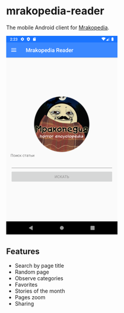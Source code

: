 # mrakopedia-reader
The mobile Android client for [Mrakopedia](https://mrakopedia.net).

<img src="https://github.com/pokatomnik/mrakopedia-reader/blob/master/screenshot.png?raw=true" width="300">

## Features
- Search by page title
- Random page
- Observe categories
- Favorites
- Stories of the month
- Pages zoom
- Sharing

